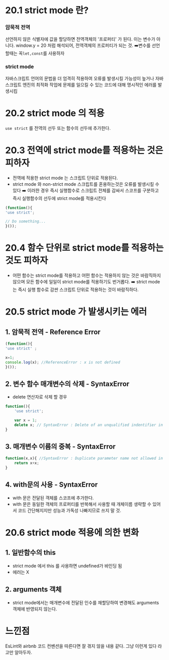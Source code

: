 # 20.1 strict mode 란?

### 암묵적 전역
선언하지 않은 식별자에 값을 할당하면 전역객체의 '프로퍼티' 가 된다. 이는 변수가 아니다. 
window.y = 20 처럼 해석되어, 전역객체의 프로퍼티가 되는 것.
➡️변수를 선언할때는 꼭`let,const`를 사용하자

### strict mode
자바스크립트 언어의 문법을 더 엄격히 적용하여 오류를 발생시킬 가능성이 높거나 자바스크립트 엔진의 최적화 작업에 문제를 일으킬 수 있는 코드에 대해 명시적인 에러를 발생시킴

# 20.2 strict mode 의 적용
`use strict` 를 전역의 선두 또는 함수의 선두에 추가한다.

# 20.3 전역에 strict mode를 적용하는 것은 피하자
- 전역에 적용한 strict mode 는 스크립트 단위로 적용된다.
- strict mode 와 non-strict mode 스크립트를 혼용하는것은 오류를 발생시킬 수 있다
➡️ 이러한 경우 즉시 실행함수로 스크립트 전체를 감싸서 스코프를 구분하고 즉시 실행함수의 선두에 strict mode를 적용시킨다
```js
(function(){
'use strict';

// Do something...
}());

```
# 20.4 함수 단위로 strict mode를 적용하는 것도 피하자
- 어떤 함수는 strict mode를 적용하고 어떤 함수는 적용하지 않는 것은 바람직하지 않으며 모든 함수에 일일이 strict mode를 적용하기도 번거롭다.
➡️ strict mode는 즉시 실행 함수로 감싼 스크립트 단위로 적용하는 것이 바람직하다.

# 20.5 strict mode 가 발생시키는 에러

## 1. 암묵적 전역 - Reference Error
```js
(function(){
'use strict' ;

x=1; 
console.log(x); //ReferenceError : x is not defined
}());
```

## 2. 변수 함수 매개변수의 삭제 - SyntaxError
- delete 연산자로 삭제 할 경우
```js
function(){
    'use strict';

    var x = 1;
    delete x; // SyntaxError : Delete of an unqualified indentifier in strict mode.
}
```

## 3. 매개변수 이름의 중복 - SyntaxError
```js
function(x,x){ //SyntaxError : Duplicate parameter name not allowed in this context
    return x+x;
}

```

## 4. with문의 사용 - SyntaxError
- with 문은 전달된 객체를 스코프에 추가한다.
- with 문은 동일한 객체의 프로퍼티를 반복해서 사용할 때 개체이름 생략할 수 있어서 코드 간단해지지만 성능과 가독성 나빠지므로 쓰지 말 것.

# 20.6 strict mode 적용에 의한 변화

## 1. 일반함수의 this
- strict mode 에서 this 를 사용하면 undefined가 바인딩 됨
- 에러는 X

## 2. arguments 객체
- strict mode에서는 매개변수에 전달된 인수를 재할당하여 변경해도 arguments 객체에 반영되지 않는다.

# 느낀점

EsLint와 airbnb 코드 컨벤션을 따른다면 잘 겪지 않을 내용 같다.
그냥 이런게 있다 라고만 알아두자.
